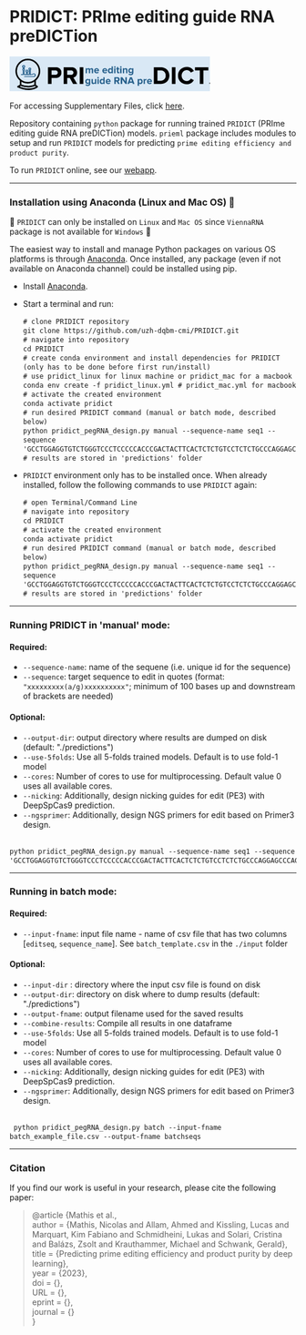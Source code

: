 # PRIDICT: PRIme editing guide RNA preDICTion 

![PRIDICT logo](pridict_logo.png)

For accessing Supplementary Files, click [here](https://github.com/uzh-dqbm-cmi/PRIDICT/tree/supplementary_files).

Repository containing `python` package for running trained `PRIDICT` (PRIme editing guide RNA preDICTion) models. `prieml` package includes modules to setup and run `PRIDICT` models for predicting `prime editing efficiency and product purity`.

To run `PRIDICT` online, see our [webapp](https://pridict.it/).

--------------------------

### Installation using Anaconda (Linux and Mac OS) 🐍
📣 `PRIDICT` can only be installed on `Linux` and `Mac OS` since `ViennaRNA` package is not available for `Windows` 📣

The easiest way to install and manage Python packages on various OS platforms is through [Anaconda](https://docs.anaconda.com/anaconda/install/). Once installed, any package (even if not available on Anaconda channel) could be installed using pip. 

* Install [Anaconda](https://docs.anaconda.com/anaconda/install/).
* Start a terminal and run:
    ```shell
    # clone PRIDICT repository
    git clone https://github.com/uzh-dqbm-cmi/PRIDICT.git
    # navigate into repository
    cd PRIDICT
    # create conda environment and install dependencies for PRIDICT (only has to be done before first run/install)
    # use pridict_linux for linux machine or pridict_mac for a macbook
    conda env create -f pridict_linux.yml # pridict_mac.yml for macbook 
    # activate the created environment
    conda activate pridict
    # run desired PRIDICT command (manual or batch mode, described below)
    python pridict_pegRNA_design.py manual --sequence-name seq1 --sequence 'GCCTGGAGGTGTCTGGGTCCCTCCCCCACCCGACTACTTCACTCTCTGTCCTCTCTGCCCAGGAGCCCAGGATGTGCGAGTTCAAGTGGCTACGGCCGA(G/C)GTGCGAGGCCAGCTCGGGGGCACCGTGGAGCTGCCGTGCCACCTGCTGCCACCTGTTCCTGGACTGTACATCTCCCTGGTGACCTGGCAGCGCCCAGATGCACCTGCGAACCACCAGAATGTGGCCGC'
    # results are stored in 'predictions' folder
    ```

* `PRIDICT` environment only has to be installed once. When already installed, follow the following commands to use `PRIDICT` again:
    ```shell
    # open Terminal/Command Line
    # navigate into repository
    cd PRIDICT
    # activate the created environment
    conda activate pridict
    # run desired PRIDICT command (manual or batch mode, described below)
    python pridict_pegRNA_design.py manual --sequence-name seq1 --sequence 'GCCTGGAGGTGTCTGGGTCCCTCCCCCACCCGACTACTTCACTCTCTGTCCTCTCTGCCCAGGAGCCCAGGATGTGCGAGTTCAAGTGGCTACGGCCGA(G/C)GTGCGAGGCCAGCTCGGGGGCACCGTGGAGCTGCCGTGCCACCTGCTGCCACCTGTTCCTGGACTGTACATCTCCCTGGTGACCTGGCAGCGCCCAGATGCACCTGCGAACCACCAGAATGTGGCCGC'
    # results are stored in 'predictions' folder
    ```

--------------------------

### Running PRIDICT in 'manual' mode:
  ####  Required:
  -  `--sequence-name`: name of the sequene (i.e. unique id for the sequence)
  -  `--sequence`: target sequence to edit in quotes (format: `"xxxxxxxxx(a/g)xxxxxxxxxx"`; minimum of 100 bases up and downstream of brackets are needed)
  ####  Optional:
  -  `--output-dir`: output directory where results are dumped on disk (default: "./predictions")
  -  `--use-5folds`: Use all 5-folds trained models. Default is to use fold-1 model
  -  `--cores`: Number of cores to use for multiprocessing. Default value 0 uses all available cores.
  -  `--nicking`: Additionally, design nicking guides for edit (PE3) with DeepSpCas9 prediction.
  -  `--ngsprimer`: Additionally, design NGS primers for edit based on Primer3 design.
```shell

python pridict_pegRNA_design.py manual --sequence-name seq1 --sequence 'GCCTGGAGGTGTCTGGGTCCCTCCCCCACCCGACTACTTCACTCTCTGTCCTCTCTGCCCAGGAGCCCAGGATGTGCGAGTTCAAGTGGCTACGGCCGA(G/C)GTGCGAGGCCAGCTCGGGGGCACCGTGGAGCTGCCGTGCCACCTGCTGCCACCTGTTCCTGGACTGTACATCTCCCTGGTGACCTGGCAGCGCCCAGATGCACCTGCGAACCACCAGAATGTGGCCGC'
``` 
--------------------------

### Running in batch mode:
  ####  Required:
  -  `--input-fname`: input file name - name of csv file that has two columns [`editseq`, `sequence_name`]. See `batch_template.csv` in the `./input` folder
  ####  Optional:
  -  `--input-dir` : directory where the input csv file is found on disk
  -  `--output-dir`: directory on disk where to dump results (default: "./predictions")
  -  `--output-fname`: output filename used for the saved results
  -  `--combine-results`: Compile all results in one dataframe
  -  `--use-5folds`: Use all 5-folds trained models. Default is to use fold-1 model
  -  `--cores`: Number of cores to use for multiprocessing. Default value 0 uses all available cores.
  -  `--nicking`: Additionally, design nicking guides for edit (PE3) with DeepSpCas9 prediction.
  -  `--ngsprimer`: Additionally, design NGS primers for edit based on Primer3 design.
```shell

 python pridict_pegRNA_design.py batch --input-fname batch_example_file.csv --output-fname batchseqs

``` 
--------------------------

### Citation

If you find our work is useful in your research, please cite the following paper:

> @article {Mathis et al.,  
	author = {Mathis, Nicolas and Allam, Ahmed and Kissling, Lucas and  Marquart, Kim Fabiano and Schmidheini, Lukas and Solari, Cristina and Balázs, Zsolt and Krauthammer, Michael and Schwank, Gerald},  
	title = {Predicting prime editing efficiency and product purity by deep learning},  
	year = {2023},  
	doi = {},  
	URL = {},  
	eprint = {},  
	journal = {}  
}
